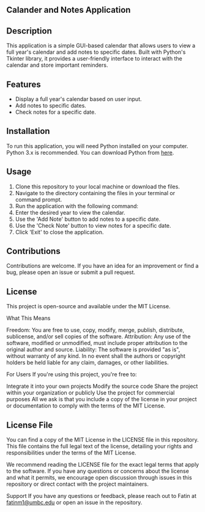 ## Calander and Notes Application

## Description
This application is a simple GUI-based calendar that allows users to view a full year's calendar and add notes to specific dates. Built with Python's Tkinter library, it provides a user-friendly interface to interact with the calendar and store important reminders.

## Features
- Display a full year's calendar based on user input.
- Add notes to specific dates.
- Check notes for a specific date.

## Installation
To run this application, you will need Python installed on your computer. Python 3.x is recommended. You can download Python from [here](https://www.python.org/downloads/).

## Usage
1. Clone this repository to your local machine or download the files.
2. Navigate to the directory containing the files in your terminal or command prompt.
3. Run the application with the following command:
4. Enter the desired year to view the calendar.
5. Use the 'Add Note' button to add notes to a specific date.
6. Use the 'Check Note' button to view notes for a specific date.
7. Click 'Exit' to close the application.

## Contributions
Contributions are welcome. If you have an idea for an improvement or find a bug, please open an issue or submit a pull request.

## License
This project is open-source and available under the MIT License.

What This Means

Freedom: You are free to use, copy, modify, merge, publish, distribute, sublicense, and/or sell copies of the software.
Attribution: Any use of the software, modified or unmodified, must include proper attribution to the original author and source.
Liability: The software is provided "as is", without warranty of any kind. In no event shall the authors or copyright holders be held liable for any claim, damages, or other liabilities.

For Users
If you're using this project, you're free to:

Integrate it into your own projects
Modify the source code
Share the project within your organization or publicly
Use the project for commercial purposes
All we ask is that you include a copy of the license in your project or documentation to comply with the terms of the MIT License.

## License File
You can find a copy of the MIT License in the LICENSE file in this repository. This file contains the full legal text of the license, detailing your rights and responsibilities under the terms of the MIT License.

We recommend reading the LICENSE file for the exact legal terms that apply to the software. If you have any questions or concerns about the license and what it permits, we encourage open discussion through issues in this repository or direct contact with the project maintainers.

Support If you have any questions or feedback, please reach out to Fatin at fatinm1@umbc.edu or open an issue in the repository.
